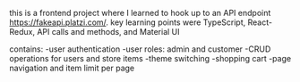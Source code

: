 this is a frontend project where I learned to hook up to an API endpoint  https://fakeapi.platzi.com/.
key learning points were TypeScript, React-Redux, API calls and methods, and Material UI

contains:
-user authentication
-user roles: admin and customer
-CRUD operations for users and store items
-theme switching
-shopping cart
-page navigation and item limit per page


   
